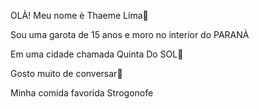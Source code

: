  OLÀ! Meu nome è Thaeme Lima👋
 
Sou uma garota de 15 anos e moro no interior do PARANÀ

Em uma cidade chamada Quinta Do SOL🌇

Gosto muito de conversar🤪

Minha comida favorida Strogonofe 


